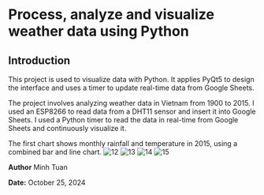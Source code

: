 # Process, analyze and visualize weather data using Python

## Introduction 
This project is used to visualize data with Python. It applies PyQt5 to design the interface and uses a timer to update real-time data from Google Sheets.

The project involves analyzing weather data in Vietnam from 1900 to 2015. I used an ESP8266 to read data from a DHT11 sensor and insert it into Google Sheets. I used a Python timer to read the data in real-time from Google Sheets and continuously visualize it.

The first chart shows monthly rainfall and temperature in 2015, using a combined bar and line chart.
![12](https://user-images.githubusercontent.com/118700956/234063404-dcf31cff-59b4-4211-b744-6d7b3616e3ba.jpg)
![13](https://user-images.githubusercontent.com/118700956/234063410-ecfc45a3-139d-4052-a983-c6f4ee96590f.jpg)
![14](https://user-images.githubusercontent.com/118700956/234063413-67f568f9-aa6c-413b-920b-95cd06642f71.jpg)
![15](https://user-images.githubusercontent.com/118700956/234063418-a45053d2-9192-409f-8506-2c44bb2d4571.jpg)

**Author** Minh Tuan

**Date:** October 25, 2024
